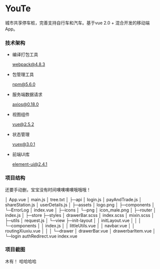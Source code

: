 # YouTe

城市共享停车桩，完善支持自行车和汽车。基于vue 2.0 + 混合开发的移动端App。

### 技术架构

- 编译打包工具

  webpack@4.8.3

- 包管理工具

  npm@5.6.0

- 服务端数据请求

  axios@0.18.0

- 视图组件

  vue@2.5.2

- 状态管理

  vuex@3.0.1

- 前端UI库

  element-ui@2.4.1


### 项目结构

还要手动删，宝宝没有时间噢噢噢噢哦哦哦！

│  App.vue
│  main.js
│  tree.txt
│
├─api
│      login.js
│      payAndTrade.js
│      shareStation.js
│      userDetails.js
│
├─assets
│      logo.png
│
├─components
│  └─ErrorLog
│          index.vue
│
├─icons
│  └─png
│          icon_male.png
│
├─router
│      index.js
│
├─store
├─styles
│      drawerBar.scss
│      index.scss
│      mixin.scss
│
├─utils
│      request.js
│
└─view
    ├─init-layout
    │  │  initLayout.vue
    │  │
    │  └─components
    │      │  index.js
    │      │  littleUtils.vue
    │      │  navbar.vue
    │      │  routingXiuxiu.vue
    │      │
    │      └─drawer
    │              drawerBar.vue
    │              drawerbarItem.vue
    │
    └─login
            authRedirect.vue
            index.vue

### 项目截图

木有！ 哈哈哈哈
